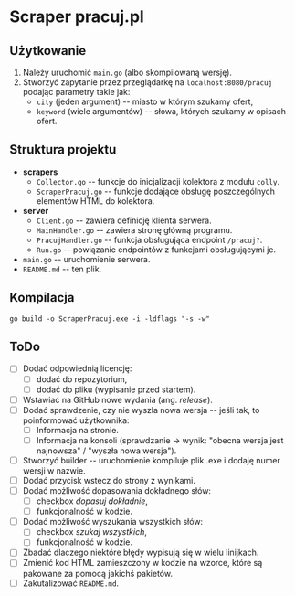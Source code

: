 # Scraper pracuj.pl
## Użytkowanie
1. Należy uruchomić `main.go` (albo skompilowaną wersję).
1. Stworzyć zapytanie przez przeglądarkę na `localhost:8080/pracuj` podając parametry takie jak:
    * `city` (jeden argument) -- miasto w którym szukamy ofert,
    * `keyword` (wiele argumentów) -- słowa, których szukamy w opisach ofert.

## Struktura projektu
* **scrapers**
    * `Collector.go` -- funkcje do inicjalizacji kolektora z modułu `colly`.
    * `ScraperPracuj.go` -- funkcje dodające obsługę poszczególnych elementów HTML do kolektora.
* **server**
    * `Client.go` -- zawiera definicję klienta serwera.
    * `MainHandler.go` -- zawiera stronę główną programu.
    * `PracujHandler.go` -- funkcja obsługująca endpoint `/pracuj?`.
    * `Run.go` -- powiązanie endpointów z funkcjami obsługującymi je.
* `main.go` -- uruchomienie serwera.
* `README.md` -- ten plik.

## Kompilacja
`go build -o ScraperPracuj.exe -i -ldflags "-s -w"`

## ToDo
* [ ] Dodać odpowiednią licencję:
    * [ ] dodać do repozytorium,
    * [ ] dodać do pliku (wypisanie przed startem).
* [ ] Wstawiać na GitHub nowe wydania (ang. *release*).
* [ ] Dodać sprawdzenie, czy nie wyszła nowa wersja -- jeśli tak, to poinformować użytkownika:
    * [ ] Informacja na stronie.
    * [ ] Informacja na konsoli (sprawdzanie -> wynik: "obecna wersja jest najnowsza" / "wyszła nowa wersja").
* [ ] Stworzyć builder -- uruchomienie kompiluje plik .exe i dodaję numer wersji w nazwie.
* [ ] Dodać przycisk wstecz do strony z wynikami.
* [ ] Dodać możliwość dopasowania dokładnego słów:
    * [ ] checkbox *dopasuj dokładnie*,
    * [ ] funkcjonalność w kodzie.
* [ ] Dodać możliwość wyszukania wszystkich słów:
    * [ ] checkbox *szukaj wszystkich*,
    * [ ] funkcjonalność w kodzie.
* [ ] Zbadać dlaczego niektóre błędy wypisują się w wielu linijkach.
* [ ] Zmienić kod HTML zamieszczony w kodzie na wzorce, które są pakowane za pomocą jakichś pakietów.
* [ ] Zakutalizować `README.md`.
